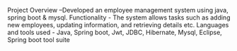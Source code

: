 Project Overview –Developed an employee management system using java, spring boot & mysql.
Functionality - The system allows tasks such as adding new employees, updating information, and
retrieving details etc.
Languages and tools used - Java, Spring boot, Jwt, JDBC, Hibernate, Mysql, Eclipse, Spring boot tool suite
